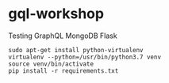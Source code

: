 # gql-workshop
Testing GraphQL MongoDB Flask

```
sudo apt-get install python-virtualenv
virtualenv --python=/usr/bin/python3.7 venv
source venv/bin/activate
pip install -r requirements.txt
```